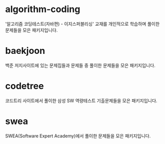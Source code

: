 # algorithm-coding
'알고리즘 코딩테스트(자바편) - 이지스퍼블리싱' 교재를 개인적으로 학습하며 풀이한 문제들을 모은 패키지입니다.

# baekjoon
백준 저지사이트에 있는 문제집들과 문제들 중 풀이한 문제들을 모은 패키지입니다.

# codetree
코드트리 사이트에서 풀이한 삼성 SW 역량테스트 기출문제들을 모은 패키지입니다.

# swea
SWEA(Software Expert Academy)에서 풀이한 문제들을 모은 패키지입니다.

